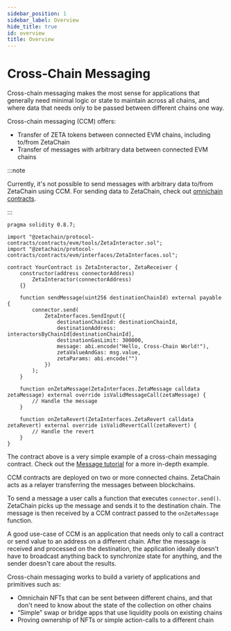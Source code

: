 ```yaml
---
sidebar_position: 1
sidebar_label: Overview
hide_title: true
id: overview
title: Overview
---
```


# Cross-Chain Messaging

Cross-chain messaging makes the most sense for applications that generally need
minimal logic or state to maintain across all chains, and where data that needs
only to be passed between different chains one way.

Cross-chain messaging (CCM) offers:

- Transfer of ZETA tokens between connected EVM chains, including to/from
  ZetaChain
- Transfer of messages with arbitrary data between connected EVM chains

:::note

Currently, it's not possible to send messages with arbitrary data to/from
ZetaChain using CCM. For sending data to ZetaChain, check out
[omnichain contracts](/developers/omnichain/overview/).

:::

```solidity
pragma solidity 0.8.7;

import "@zetachain/protocol-contracts/contracts/evm/tools/ZetaInteractor.sol";
import "@zetachain/protocol-contracts/contracts/evm/interfaces/ZetaInterfaces.sol";

contract YourContract is ZetaInteractor, ZetaReceiver {
    constructor(address connectorAddress)
        ZetaInteractor(connectorAddress)
    {}

    function sendMessage(uint256 destinationChainId) external payable {
        connector.send(
            ZetaInterfaces.SendInput({
                destinationChainId: destinationChainId,
                destinationAddress: interactorsByChainId[destinationChainId],
                destinationGasLimit: 300000,
                message: abi.encode("Hello, Cross-Chain World!"),
                zetaValueAndGas: msg.value,
                zetaParams: abi.encode("")
            })
        );
    }

    function onZetaMessage(ZetaInterfaces.ZetaMessage calldata zetaMessage) external override isValidMessageCall(zetaMessage) {
        // Handle the message
    }

    function onZetaRevert(ZetaInterfaces.ZetaRevert calldata zetaRevert) external override isValidRevertCall(zetaRevert) {
        // Handle the revert
    }
}
```

The contract above is a very simple example of a cross-chain messaging contract.
Check out the
[Message tutorial](/developers/cross-chain-messaging/examples/hello-world/) for
a more in-depth example.

CCM contracts are deployed on two or more connected chains. ZetaChain acts as a
relayer transferring the messages between blockchains.

To send a message a user calls a function that executes `connector.send()`.
ZetaChain picks up the message and sends it to the destination chain. The
message is then received by a CCM contract passed to the `onZetaMessage`
function.

A good use-case of CCM is an application that needs only to call a contract or
send value to an address on a different chain. After the message is received and
processed on the destination, the application ideally doesn't have to broadcast
anything back to synchronize state for anything, and the sender doesn't care
about the results.

Cross-chain messaging works to build a variety of applications and primitives
such as:

- Omnichain NFTs that can be sent between different chains, and that don't need
  to know about the state of the collection on other chains
- “Simple” swap or bridge apps that use liquidity pools on existing chains
- Proving ownership of NFTs or simple action-calls to a different chain
